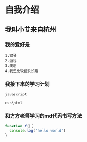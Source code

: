 # 自我介绍

## 我叫小艾来自杭州

### 我的爱好是
```
1.钢琴
2.游戏
3.美剧
4.我还比较擅长长跑
```
### 我接下来的学习计划
 `javascript`
 
 `css\html`
 
### 和方方老师学习的md代码书写方法

```javascript
function f(){
  console.log('hello world')
}
```
